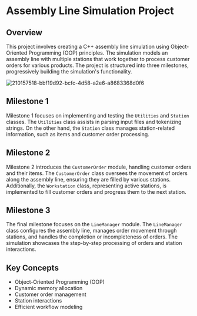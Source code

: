 # Assembly Line Simulation Project

## Overview

This project involves creating a C++ assembly line simulation using Object-Oriented Programming (OOP) principles. The simulation models an assembly line with multiple stations that work together to process customer orders for various products. The project is structured into three milestones, progressively building the simulation's functionality.

![210157518-bbf19d92-bcfc-4d58-a2e6-a8683368d0f6](https://github.com/HenryLuong8888/-CPP-Assembly-Line/assets/113555331/dc1c1c2a-9d62-4858-8ad2-2f3eddf296f1)

## Milestone 1

Milestone 1 focuses on implementing and testing the `Utilities` and `Station` classes. The `Utilities` class assists in parsing input files and tokenizing strings. On the other hand, the `Station` class manages station-related information, such as items and customer order processing.

## Milestone 2

Milestone 2 introduces the `CustomerOrder` module, handling customer orders and their items. The `CustomerOrder` class oversees the movement of orders along the assembly line, ensuring they are filled by various stations. Additionally, the `Workstation` class, representing active stations, is implemented to fill customer orders and progress them to the next station.

## Milestone 3

The final milestone focuses on the `LineManager` module. The `LineManager` class configures the assembly line, manages order movement through stations, and handles the completion or incompleteness of orders. The simulation showcases the step-by-step processing of orders and station interactions.

## Key Concepts

- Object-Oriented Programming (OOP)
- Dynamic memory allocation
- Customer order management
- Station interactions
- Efficient workflow modeling
